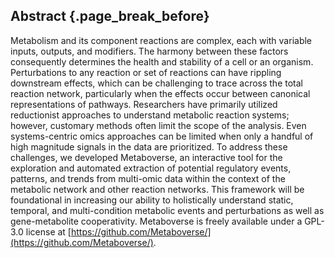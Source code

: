 ## Abstract {.page_break_before}

Metabolism and its component reactions are complex, each with variable inputs, outputs, and modifiers. The harmony between these factors consequently determines the health and stability of a cell or an organism. Perturbations to any reaction or set of reactions can have rippling downstream effects, which can be challenging to trace across the total reaction network, particularly when the effects occur between canonical representations of pathways. Researchers have primarily utilized reductionist approaches to understand metabolic reaction systems; however, customary methods often limit the scope of the analysis. Even systems-centric omics approaches can be limited when only a handful of high magnitude signals in the data are prioritized. To address these challenges, we developed Metaboverse, an interactive tool for the exploration and automated extraction of potential regulatory events, patterns, and trends from multi-omic data within the context of the metabolic network and other reaction networks. This framework will be foundational in increasing our ability to holistically understand static, temporal, and multi-condition metabolic events and perturbations as well as gene-metabolite cooperativity. Metaboverse is freely available under a GPL-3.0 license at [https://github.com/Metaboverse/](https://github.com/Metaboverse/).
